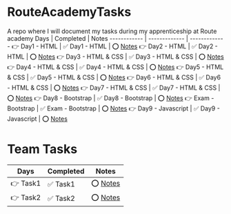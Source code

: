 # RouteAcademyTasks
A repo where I will document my tasks during my apprenticeship at Route academy 
Days | Completed | Notes
------------ | ------------- | -------------
👉 Day1 - HTML | ✅ Day1 - HTML | ⭕️ [Notes](https://github.com/RaheemAmer/RouteAcademyTasks/blob/main/Day1)
👉 Day2 - HTML | ✅ Day2 - HTML | ⭕️ [Notes](https://github.com/RaheemAmer/RouteAcademyTasks/blob/main/Day2)
👉 Day3 - HTML & CSS | ✅ Day3 - HTML & CSS | ⭕️ [Notes](https://github.com/RaheemAmer/RouteAcademyTasks/blob/main/Day3)
👉 Day4 - HTML & CSS | ✅ Day4 - HTML & CSS | ⭕️ [Notes](https://github.com/RaheemAmer/RouteAcademyTasks/blob/main/Day4)
👉 Day5 - HTML & CSS | ✅ Day5 - HTML & CSS | ⭕️ [Notes](https://github.com/RaheemAmer/RouteAcademyTasks/blob/main/Day5)
👉 Day6 - HTML & CSS | ✅ Day6 - HTML & CSS | ⭕️ [Notes](https://github.com/RaheemAmer/RouteAcademyTasks/blob/main/Day6)
👉 Day7 - HTML & CSS | ✅ Day7 - HTML & CSS | ⭕️ [Notes](https://github.com/RaheemAmer/RouteAcademyTasks/blob/main/Day7)
👉 Day8 - Bootstrap | ✅ Day8 - Bootstrap | ⭕️ [Notes](https://github.com/RaheemAmer/RouteAcademyTasks/blob/main/Day8)
👉 Exam - Bootstrap | ✅ Exam - Bootstrap | ⭕️ [Notes](https://github.com/RaheemAmer/RouteAcademyTasks/blob/main/Exam)
👉 Day9 - Javascript | ✅ Day9 - Javascript | ⭕️ [Notes](https://github.com/RaheemAmer/RouteAcademyTasks/blob/main/Day9)

# Team Tasks
Days | Completed | Notes
------------ | ------------- | -------------
👉 Task1 | ✅ Task1 | ⭕️ [Notes](https://github.com/RaheemAmer/Blood-Bank-Management-Project/blob/main/Task1.md)
👉 Task2 | ✅ Task2 | ⭕️ [Notes](https://github.com/RaheemAmer/Blood-Bank-Management-Project/blob/main/Task2.md)
